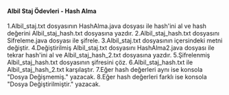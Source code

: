 #### Albil Staj Ödevleri - Hash Alma

1.Albil_staj.txt dosyasının  HashAlma.java dosyası ile hash'ini al ve hash değerini Albil_staj_hash.txt dosyasına yazdır.
2.Albil_staj_hash.txt dosyasını Sifreleme.java dosyası ile şifrele.
3.Albil_staj.txt dosyasının içersindeki metni değiştir.
4.Değiştirilmiş Albil_staj.txt dosyasını HashAlma2.java dosyası ile tekrar hash'ini al ve Albil_staj_hash_2.txt dosyasına yazdır.
5.Şifrelenmiş Albil_staj_hash.txt dosyasının şifresini çöz.
6.Albil_staj_hash.txt ile Albil_staj_hash_2.txt karşılaştır.
7.Eğer hash değerleri aynı ise konsola "Dosya Değişmemiş." yazacak.
8.Eğer hash değerleri farklı ise konsola "Dosya Değiştirilmiştir." yazacak.
